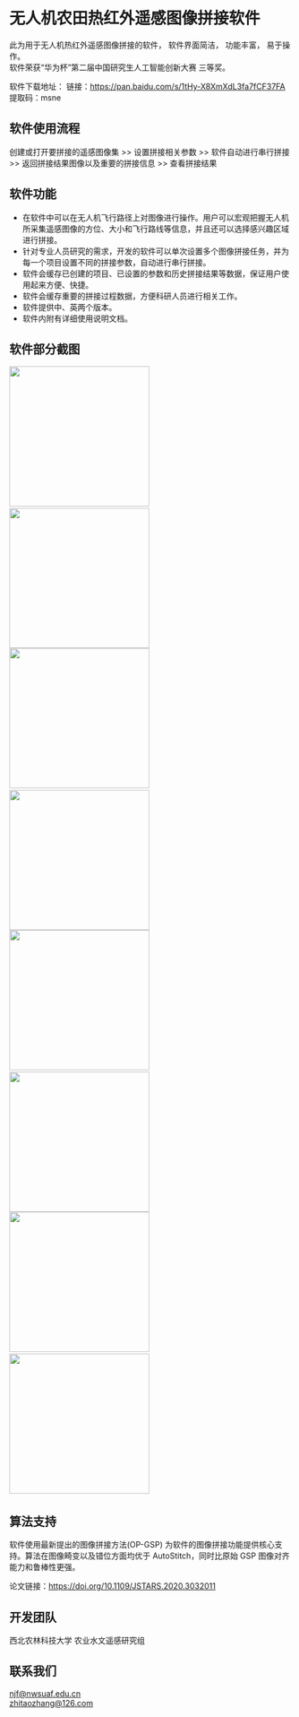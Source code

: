 # 无人机农田热红外遥感图像拼接软件

此为用于无人机热红外遥感图像拼接的软件， 软件界面简洁， 功能丰富， 易于操作。<br/>
软件荣获“华为杯”第二届中国研究生人工智能创新大赛 三等奖。

软件下载地址： 链接：https://pan.baidu.com/s/1tHy-X8XmXdL3fa7fCF37FA <br/>
							提取码：msne 

## 软件使用流程

创建或打开要拼接的遥感图像集 >> 设置拼接相关参数 >> 软件自动进行串行拼接 >> 返回拼接结果图像以及重要的拼接信息 >> 查看拼接结果 

## 软件功能

 - 在软件中可以在无人机飞行路径上对图像进行操作。用户可以宏观把握无人机所采集遥感图像的方位、大小和飞行路线等信息，并且还可以选择感兴趣区域进行拼接。
 - 针对专业人员研究的需求，开发的软件可以单次设置多个图像拼接任务，并为每一个项目设置不同的拼接参数，自动进行串行拼接。
 - 软件会缓存已创建的项目、已设置的参数和历史拼接结果等数据，保证用户使用起来方便、快捷。
 - 软件会缓存重要的拼接过程数据，方便科研人员进行相关工作。
 - 软件提供中、英两个版本。
 - 软件内附有详细使用说明文档。

## 软件部分截图
<img src="https://github.com/flowerDuo/ISTIRS/blob/main/imgs/image004.png" width="250" /> &nbsp;
<img src="https://github.com/flowerDuo/ISTIRS/blob/main/imgs/image008.png" width="250" /> <br/>
<img src="https://github.com/flowerDuo/ISTIRS/blob/main/imgs/image024.png" width="250" /> &nbsp;
<img src="https://github.com/flowerDuo/ISTIRS/blob/main/imgs/image025.gif" width="250" /> <br/>
<img src="https://github.com/flowerDuo/ISTIRS/blob/main/imgs/image027.gif" width="250" /> &nbsp;
<img src="https://github.com/flowerDuo/ISTIRS/blob/main/imgs/image029.gif" width="250" /> <br/>
<img src="https://github.com/flowerDuo/ISTIRS/blob/main/imgs/image036.png" width="250" /> &nbsp;
<img src="https://github.com/flowerDuo/ISTIRS/blob/main/imgs/image038.png" width="250" /> &nbsp;
## 算法支持

软件使用最新提出的图像拼接方法(OP-GSP)  为软件的图像拼接功能提供核心支持。算法在图像畸变以及错位方面均优于 AutoStitch，同时比原始 GSP 图像对齐能力和鲁棒性更强。  

论文链接：https://doi.org/10.1109/JSTARS.2020.3032011

## 开发团队

西北农林科技大学 农业水文遥感研究组

## 联系我们

njf@nwsuaf.edu.cn <br/> zhitaozhang@126.com 

